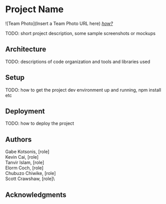 # Project Name

![Team Photo](Insert a Team Photo URL here)
[*how?*](https://help.github.com/articles/about-readmes/#relative-links-and-image-paths-in-readme-files)

TODO: short project description, some sample screenshots or mockups

## Architecture

TODO:  descriptions of code organization and tools and libraries used

## Setup

TODO: how to get the project dev environment up and running, npm install etc

## Deployment

TODO: how to deploy the project

## Authors

Gabe Kotsonis, \[role]\
Kevin Cai, \[role]\
Tanvir Islam, \[role]\
Elorm Coch, \[role]\
Chubuzo Chiwike, \[role]\
Scott Crawshaw, \[role]\

## Acknowledgments
